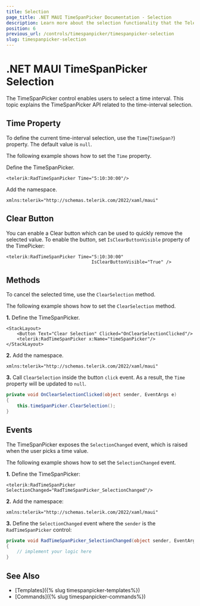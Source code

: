 ```yaml
---
title: Selection
page_title: .NET MAUI TimeSpanPicker Documentation - Selection
description: Learn more about the selection functionality that the Telerik UI for .NET MAUI TimeSpanPicker control provides.
position: 6
previous_url: /controls/timespanpicker/timespanpicker-selection
slug: timespanpicker-selection
---
```


# .NET MAUI TimeSpanPicker Selection

The TimeSpanPicker control enables users to select a time interval. This topic explains the TimeSpanPicker API related to the time-interval selection.

## Time Property

To define the current time-interval selection, use the `Time`(`TimeSpan?`) property. The default value is `null`.

The following example shows how to set the `Time` property.

Define the TimeSpanPicker.

```XAML
<telerik:RadTimeSpanPicker Time="5:10:30:00"/>
```

Add the namespace.

```XAML
xmlns:telerik="http://schemas.telerik.com/2022/xaml/maui"
```

## Clear Button

You can enable a Clear button which can be used to quickly remove the selected value. To enable the button, set ``IsClearButtonVisible`` property of the TimePicker:

```XAML
<telerik:RadTimeSpanPicker Time="5:10:30:00"
								IsClearButtonVisible="True" />
```

## Methods

To cancel the selected time, use the `ClearSelection` method.

The following example shows how to set the `ClearSelection` method.

**1.** Define the TimeSpanPicker.

```XAML
<StackLayout>
    <Button Text="Clear Selection" Clicked="OnClearSelectionClicked"/>
    <telerik:RadTimeSpanPicker x:Name="timeSpanPicker"/>
</StackLayout>
```

**2.** Add the namespace.

```XAML
xmlns:telerik="http://schemas.telerik.com/2022/xaml/maui"
```

**3.** Call `ClearSelection` inside the button `click` event. As a result, the `Time` property will be updated to `null`.

```C#
private void OnClearSelectionClicked(object sender, EventArgs e)
{
    this.timeSpanPicker.ClearSelection();
}
```

## Events

The TimeSpanPicker exposes the `SelectionChanged` event, which is raised when the user picks a time value.

The following example shows how to set the `SelectionChanged` event.

**1.** Define the TimeSpanPicker:

```XAML
<telerik:RadTimeSpanPicker SelectionChanged="RadTimeSpanPicker_SelectionChanged"/>
```

**2.** Add the namespace:

```XAML
xmlns:telerik="http://schemas.telerik.com/2022/xaml/maui"
```

**3.** Define the `SelectionChanged` event where the `sender` is the `RadTimeSpanPicker` control:

```C#
private void RadTimeSpanPicker_SelectionChanged(object sender, EventArgs e)
{
	// implement your logic here
}
```

## See Also

- [Templates]({% slug timespanpicker-templates%})
- [Commands]({% slug timespanpicker-commands%})
